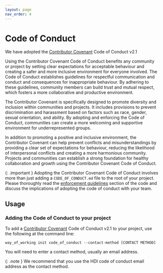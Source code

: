 ```yaml
---
layout: page
nav_order: 4
---
```


# Code of Conduct

We have adopted the [Contributor Covenant](https://www.contributor-covenant.org/version/2/1/code_of_conduct/) Code of Conduct v2.1

Using the Contributor Covenant Code of Conduct benefits any community or project by setting clear expectations for acceptable behaviour and creating a safer and more inclusive environment for everyone involved. The Code of Conduct establishes guidelines for respectful communication and conduct and consequences for inappropriate behaviour. By adhering to these guidelines, community members can build trust and mutual respect, which fosters a more collaborative and productive environment.

The Contributor Covenant is specifically designed to promote diversity and inclusion within communities and projects. It includes provisions to prevent discrimination and harassment based on factors such as race, gender, sexual orientation, and ability. By adopting and enforcing the Code of Conduct, communities can create a more welcoming and supportive environment for underrepresented groups.

In addition to promoting a positive and inclusive environment, the Contributor Covenant can help prevent conflicts and misunderstandings by providing a clear set of expectations for behaviour, reducing the likelihood of interpersonal conflicts and creating a more harmonious community. Projects and communities can establish a strong foundation for healthy collaboration and growth using the Contributor Covenant Code of Conduct.

{: .important }
Adopting the Contributor Covenant Code of Conduct involves more than just adding a `CODE_OF_CONDUCT.md` file to the root of your project. Please thoroughly read the [enforcement guidelines](https://www.contributor-covenant.org/version/2/1/code_of_conduct/#enforcement-guidelines) section of the code and discuss the implications of adopting the code of conduct with your team.

## Usage

### Adding the Code of Conduct to your project

To add a [Contributor Covenant](https://www.contributor-covenant.org/version/2/1/code_of_conduct/) Code of Conduct v2.1 to your project, use the following at the command line:

    way_of_working init code_of_conduct --contact-method [CONTACT METHOD]

You will need to enter a contact method, usually an email address. 

{: .note }
We recommend that you use the HDI code of conduct email address as the contact method.
